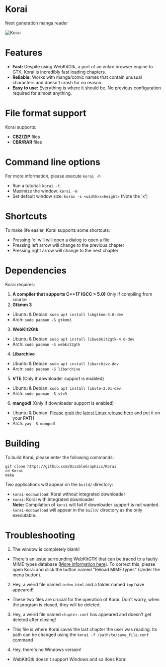 # Korai
Next generation manga reader

![Korai](https://user-images.githubusercontent.com/48135147/163577957-b9fdc19d-827a-40d3-8cfc-e0f36930a505.png)

# Features
- **Fast:** Despite using WebKitGtk, a port of an _entire_ browser engine to GTK, Korai is incredibly fast loading chapters.
- **Reliable:** Works with manga/comic names that contain unusual characters and doesn't crash for no reason.
- **Easy to use:** Everything is where it should be. No previous configuration required for almost anything.

# File format support
Korai supports:
  - **CBZ/ZIP** files
  - **CBR/RAR** files
# Command line options
For more information, please execute `korai -h`

- Run a tutorial: `korai -t`
- Maximize the window: `korai -m`
- Set default window size: `korai -s <width>x<height>` (Note the 'x')

# Shortcuts
To make life easier, Korai supports some shortcuts:
- Pressing 'o' will will open a dialog to open a file
- Pressing left arrow will change to the previous chapter
- Pressing right arrow will change to the next chapter 

# Dependencies
Korai requires: <br>
1. **A compiler that supports C++17 (GCC > 5.0)** Only if compiling from source<br>
2. **Gtkmm 3**
- Ubuntu & Debian: `sudo apt install libgtkmm-3.0-dev`
- Arch: `sudo pacman -S gtkmm3`<br>
3. **WebKit2Gtk**
- Ubuntu & Debian: `sudo apt install libwebkit2gtk-4.0-dev`
- Arch: `sudo pacman -S webkit2gtk`
4. **Libarchive**
- Ubuntu & Debian: `sudo apt install libarchive-dev`
- Arch: `sudo pacman -S libarchive` 
5. **VTE** (Only if downloader support is enabled)
- Ubuntu & Debian: `sudo apt install libvte-2.91-dev`
- Arch: `sudo pacman -S vte3`
6. **mangodl** (Only if downloader support is enabled)
- Ubuntu & Debian: <a href=https://github.com/Gyro7/mangodl/releases/>Please grab the latest Linux release here</a> and put it on your PATH
- Arch: `yay -S mangodl`

# Building
To build Korai, please enter the following commands:
```
git clone https://github.com/DisableGraphics/Korai
cd Korai
make
```
Two applications will appear on the `build/` directory:
- `korai-nodownload`: Korai without integrated downloader
- `korai`: Korai with integrated downloader <br>
**Note:** Compilation of `korai` will fail if downloader support is not wanted. `korai-nodownload` will appear in the `build/` directory as the only executable.

# Troubleshooting
1. The window is completely blank!
- There's an issue surrounding WebKitGTK that can be traced to a faulty MIME types database (<a href=https://stackoverflow.com/questions/71734719/webkitgtk-doesnt-load-local-files>More information here</a>). To correct this, please open Korai and click the button named "Reload MIME types" (Under the menu button).

2. Hey, a weird file named `index.html` and a folder named `tmp` have appeared!
- These two files are crucial for the operation of Korai. Don't worry, when the program is closed, they will be deleted.
3. Hey, a weird file named `chapter.conf` has appeared and doesn't get deleted after closing!
- This file is where Korai saves the last chapter the user was reading. Its path can be changed using the `korai -f /path/to/save_file.conf` command
4. Hey, there's no Windows version!
- WebKitGtk doesn't support Windows and so does Korai
